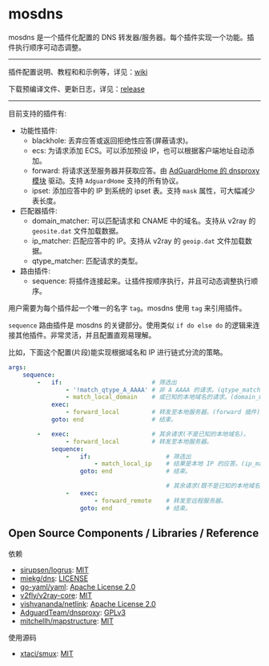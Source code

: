 # mosdns

mosdns 是一个插件化配置的 DNS 转发器/服务器。每个插件实现一个功能。插件执行顺序可动态调整。

---

插件配置说明、教程和和示例等，详见：[wiki](https://github.com/IrineSistiana/mosdns/wiki)

下载预编译文件、更新日志，详见：[release](https://github.com/IrineSistiana/mosdns/releases)

---

目前支持的插件有:

- 功能性插件:
    - blackhole: 丢弃应答或返回拒绝性应答(屏蔽请求)。
    - ecs: 为请求添加 ECS。可以添加预设 IP，也可以根据客户端地址自动添加。
    - forward: 将请求送至服务器并获取应答。由 [AdGuardHome 的 dnsproxy 模块](https://github.com/AdguardTeam/dnsproxy) 驱动。支持 `AdguardHome` 支持的所有协议。
    - ipset: 添加应答中的 IP 到系统的 ipset 表。支持 `mask` 属性，可大幅减少表长度。
- 匹配器插件:
    - domain_matcher: 可以匹配请求和 CNAME 中的域名。支持从 v2ray 的 `geosite.dat` 文件加载数据。
    - ip_matcher: 匹配应答中的 IP。支持从 v2ray 的 `geoip.dat` 文件加载数据。
    - qtype_matcher: 匹配请求的类型。
- 路由插件:
    - sequence: 将插件连接起来。让插件按顺序执行，并且可动态调整执行顺序。

用户需要为每个插件起一个唯一的名字 `tag`。mosdns 使用 `tag` 来引用插件。

`sequence` 路由插件是 mosdns 的关键部分。使用类似 `if do else do` 的逻辑来连接其他插件。非常灵活，并且配置直观易理解。

比如，下面这个配置(片段)能实现根据域名和 IP 进行链式分流的策略。

```yaml
args:
    sequence:
        -   if:                         # 筛选出
                - '!match_qtype_A_AAAA' # 非 A AAAA 的请求。(qtype_matcher 插件)
                - match_local_domain    # 或已知的本地域名的请求。(domain_matcher 插件)
            exec:
                - forward_local         # 转发至本地服务器。(forward 插件)
            goto: end                   # 结束。

        -   exec:                       # 其余请求(不是已知的本地域名)。
                - forward_local         # 转发至本地服务器。
            sequence:
                -   if:                     # 筛选出
                        - match_local_ip    # 结果是本地 IP 的应答。(ip_matcher 插件)
                    goto: end               # 结束。

                                            # 其余请求(既不是已知的本地域名，应答也不含本地 IP)。
                -   exec:
                        - forward_remote    # 转发至远程服务器。
                    goto: end               # 结束。
```

## Open Source Components / Libraries / Reference

依赖

* [sirupsen/logrus](https://github.com/sirupsen/logrus): [MIT](https://github.com/sirupsen/logrus/blob/master/LICENSE)
* [miekg/dns](https://github.com/miekg/dns): [LICENSE](https://github.com/miekg/dns/blob/master/LICENSE)
* [go-yaml/yaml](https://github.com/go-yaml/yaml): [Apache License 2.0](https://github.com/go-yaml/yaml/blob/v2/LICENSE)
* [v2fly/v2ray-core](https://github.com/v2fly/v2ray-core): [MIT](https://github.com/v2fly/v2ray-core/blob/master/LICENSE)
* [vishvananda/netlink](https://github.com/vishvananda/netlink): [Apache License 2.0](https://github.com/vishvananda/netlink/blob/master/LICENSE)
* [AdguardTeam/dnsproxy](https://github.com/AdguardTeam/dnsproxy): [GPLv3](https://github.com/AdguardTeam/dnsproxy/blob/master/LICENSE)
* [mitchellh/mapstructure](https://github.com/mitchellh/mapstructure): [MIT](https://github.com/mitchellh/mapstructure/blob/master/LICENSE)

使用源码

* [xtaci/smux](https://github.com/xtaci/smux): [MIT](https://github.com/xtaci/smux/blob/master/LICENSE)
